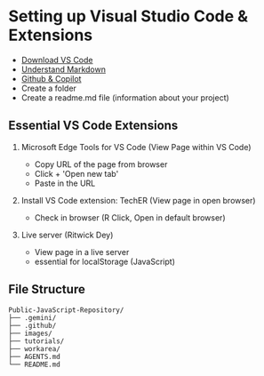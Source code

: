 # Setting up Visual Studio Code & Extensions
- [Download VS Code](https://code.visualstudio.com/)
- [Understand Markdown](https://www.markdownguide.org/cheat-sheet/)
- [Github & Copilot](https://github.com/)
- Create a folder
- Create a readme.md file (information about your project)

## Essential VS Code Extensions

1. Microsoft Edge Tools for VS Code (View Page within VS Code)
    - Copy URL of the page from browser
    - Click + 'Open new tab'
    - Paste in the URL

2. Install VS Code extension: TechER (View page in open browser)
    - Check in browser (R Click, Open in default browser)
    
3. Live server (Ritwick Dey)
    - View page in a live server
    - essential for localStorage (JavaScript)

## File Structure

```
Public-JavaScript-Repository/
├── .gemini/
├── .github/
├── images/
├── tutorials/
├── workarea/
├── AGENTS.md
└── README.md
```
